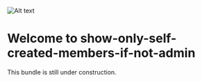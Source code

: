 ![Alt text](src/Resources/public/logo.png?raw=true "logo")


# Welcome to show-only-self-created-members-if-not-admin
This bundle is still under construction.
